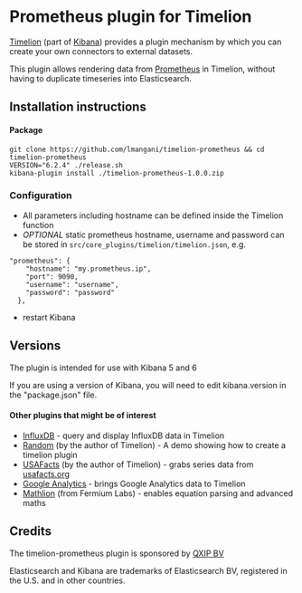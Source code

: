 # Prometheus plugin for Timelion

[Timelion](https://www.elastic.co/blog/timelion-timeline) (part of [Kibana](https://www.elastic.co/products/kibana)) provides a plugin mechanism by which you can create your own connectors to external datasets.

This plugin allows rendering data from [Prometheus](https://prometheus.io) in Timelion, without having to duplicate timeseries into Elasticsearch.



## Installation instructions

#### Package
```
git clone https://github.com/lmangani/timelion-prometheus && cd timelion-prometheus
VERSION="6.2.4" ./release.sh
kibana-plugin install ./timelion-prometheus-1.0.0.zip
```

### Configuration
* All parameters including hostname can be defined inside the Timelion function
* *OPTIONAL* static prometheus hostname, username and password can be stored in `src/core_plugins/timelion/timelion.json`, e.g.
```
"prometheus": {
    "hostname": "my.prometheus.ip",
    "port": 9090,
    "username": "username",
    "password": "password"
  },
```
* restart Kibana



## Versions

The plugin is intended for use with Kibana 5 and 6

If you are using a version of Kibana, you will need to edit kibana.version in the "package.json" file.


#### Other plugins that might be of interest

* [InfluxDB](https://github.com/lmangani/timelion-influxdb) - query and display InfluxDB data in Timelion
* [Random](https://github.com/rashidkpc/timelion-random) (by the author of Timelion) - A demo showing how to create a timelion plugin
* [USAFacts](https://github.com/rashidkpc/timelion-usafacts) (by the author of Timelion) - grabs series data from [usafacts.org](http://usafacts.org)
* [Google Analytics](https://github.com/bahaaldine/timelion-google-analytics) - brings Google Analytics data to Timelion
* [Mathlion](https://github.com/fermiumlabs/mathlion) (from Fermium Labs) - enables equation parsing and advanced maths

## Credits

The timelion-prometheus plugin is sponsored by [QXIP BV](http://qxip.net)

Elasticsearch and Kibana are trademarks of Elasticsearch BV, registered in the U.S. and in other countries.


